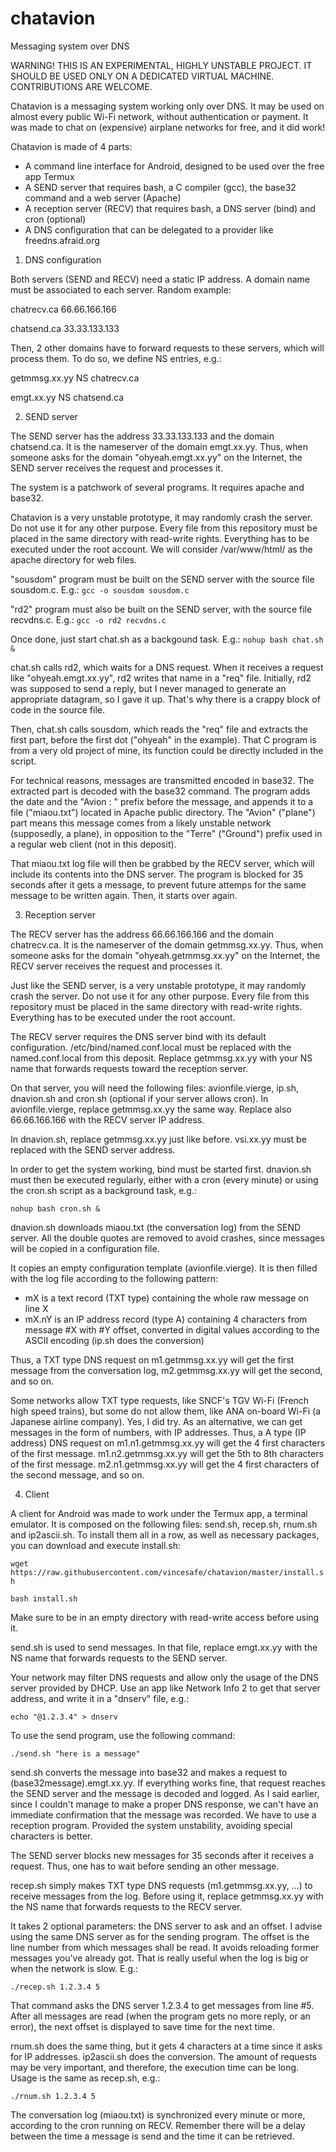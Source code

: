 # chatavion
Messaging system over DNS

WARNING! THIS IS AN EXPERIMENTAL, HIGHLY UNSTABLE PROJECT. 
IT SHOULD BE USED ONLY ON A DEDICATED VIRTUAL MACHINE. 
CONTRIBUTIONS ARE WELCOME.

Chatavion is a messaging system working only over DNS.
It may be used on almost every public Wi-Fi network, without authentication or payment. 
It was made to chat on (expensive) airplane networks for free, and it did work!

Chatavion is made of 4 parts:
 - A command line interface for Android, designed to be used over the free app Termux
 - A SEND server that requires bash, a C compiler (gcc), the base32 command and a web server (Apache) 
 - A reception server (RECV) that requires bash, a DNS server (bind) and cron (optional)
 - A DNS configuration that can be delegated to a provider like freedns.afraid.org
 
1. DNS configuration

Both servers (SEND and RECV) need a static IP address. A domain name must be associated to each server. Random example:

chatrecv.ca    66.66.166.166

chatsend.ca    33.33.133.133

Then, 2 other domains have to forward requests to these servers, which will process them.
To do so, we define NS entries, e.g.:

getmmsg.xx.yy   NS   chatrecv.ca

emgt.xx.yy      NS   chatsend.ca

2. SEND server

The SEND server has the address 33.33.133.133 and the domain chatsend.ca. 
It is the nameserver of the domain emgt.xx.yy. Thus, when someone asks for the domain "ohyeah.emgt.xx.yy" on the Internet, 
the SEND server receives the request and processes it.

The system is a patchwork of several programs. It requires apache and base32.

Chatavion is a very unstable prototype, it may randomly crash the server. Do not use it for any other purpose. 
Every file from this repository must be placed in the same directory with read-write rights. 
Everything has to be executed under the root account. We will consider /var/www/html/ as the apache directory for web files.

"sousdom" program must be built on the SEND server with the source file sousdom.c. E.g.:
```gcc -o sousdom sousdom.c```

"rd2" program must also be built on the SEND server, with the source file recvdns.c. E.g.:
```gcc -o rd2 recvdns.c```

Once done, just start chat.sh as a backgound task. E.g.:
```nohup bash chat.sh &```

chat.sh calls rd2, which waits for a DNS request. 
When it receives a request like "ohyeah.emgt.xx.yy", rd2 writes that name in a "req" file.
Initially, rd2 was supposed to send a reply, but I never managed to generate an appropriate datagram, so I gave it up.
That's why there is a crappy block of code in the source file.

Then, chat.sh calls sousdom, which reads the "req" file and extracts the first part, before the first dot ("ohyeah" in the example).
That C program is from a very old project of mine, its function could be directly included in the script.

For technical reasons, messages are transmitted encoded in base32. The extracted part is decoded with the base32 command. 
The program adds the date and the "Avion : " prefix before the message, and appends it to a file ("miaou.txt") located in Apache 
public directory. The "Avion" ("plane") part means this message comes from a likely unstable network (supposedly, a plane), 
in opposition to the "Terre" ("Ground") prefix used in a regular web client (not in this deposit).

That miaou.txt log file will then be grabbed by the RECV server, which will include its contents into the DNS server.
The program is blocked for 35 seconds after it gets a message, to prevent future attemps for the same message to be written again. 
Then, it starts over again.

3. Reception server

The RECV server has the address 66.66.166.166 and the domain chatrecv.ca. 
It is the nameserver of the domain getmmsg.xx.yy. Thus, when someone asks for the domain "ohyeah.getmmsg.xx.yy" on the Internet, 
the RECV server receives the request and processes it.

Just like the SEND server, is a very unstable prototype, it may randomly crash the server. Do not use it for any other purpose. 
Every file from this repository must be placed in the same directory with read-write rights. 
Everything has to be executed under the root account. 

The RECV server requires the DNS server bind with its default configuration. /etc/bind/named.conf.local must be replaced with the named.conf.local from this deposit. Replace getmmsg.xx.yy with your NS name that forwards requests toward the reception server.

On that server, you will need the following files: avionfile.vierge, ip.sh, dnavion.sh and cron.sh (optional if your server allows cron). In avionfile.vierge, replace getmmsg.xx.yy the same way. Replace also 66.66.166.166 with the RECV server IP address. 

In dnavion.sh, replace getmmsg.xx.yy just like before. vsi.xx.yy must be replaced with the SEND server address.

In order to get the system working, bind must be started first. dnavion.sh must then be executed regularly, either with a cron (every minute) or using the cron.sh script as a background task, e.g.: 

```nohup bash cron.sh &```

dnavion.sh downloads miaou.txt (the conversation log) from the SEND server. All the double quotes are removed to avoid crashes, since messages will be copied in a configuration file.

It copies an empty configuration template (avionfile.vierge). It is then filled with the log file according to the following pattern:
 - mX is a text record (TXT type) containing the whole raw message on line X
 - mX.nY is an IP address record (type A) containing 4 characters from message #X with #Y offset, converted in digital values according to the ASCII encoding (ip.sh does the conversion)
  
Thus, a TXT type DNS request on m1.getmmsg.xx.yy will get the first message from the conversation log, m2.getmmsg.xx.yy will get the second, and so on.

Some networks allow TXT type requests, like SNCF's TGV Wi-Fi (French high speed trains), but some do not allow them, like ANA on-board Wi-Fi (a Japanese airline company). Yes, I did try. As an alternative, we can get messages in the form of numbers, with IP addresses. Thus, a A type (IP address) DNS request on m1.n1.getmmsg.xx.yy will get the 4 first characters of the first message. 
m1.n2.getmmsg.xx.yy will get the 5th to 8th characters of the first message. 
m2.n1.getmmsg.xx.yy will get the 4 first characters of the second message, and so on.

4. Client

A client for Android was made to work under the Termux app, a terminal emulator. It is composed on the following files: 
send.sh, recep.sh, rnum.sh and ip2ascii.sh. 
To install them all in a row, as well as necessary packages, you can download and execute install.sh: 

```wget https://raw.githubusercontent.com/vincesafe/chatavion/master/install.sh```

```bash install.sh```

Make sure to be in an empty directory with read-write access before using it.

send.sh is used to send messages. In that file, replace emgt.xx.yy with the NS name that forwards requests to the SEND server.

Your network may filter DNS requests and allow only the usage of the DNS server provided by DHCP. Use an app like Network Info 2 
to get that server address, and write it in a "dnserv" file, e.g.:

```echo "@1.2.3.4" > dnserv```

To use the send program, use the following command: 

```./send.sh "here is a message"```

send.sh converts the message into base32 and makes a request to (base32message).emgt.xx.yy. 
If everything works fine, that request reaches the SEND server and the message is decoded and logged. 
As I said earlier, since I couldn't manage to make a proper DNS response, we can't have an immediate confirmation that the message 
was recorded. We have to use a reception program. Provided the system unstability, avoiding special characters is better.

The SEND server blocks new messages for 35 seconds after it receives a request. Thus, one has to wait before sending an other message.

recep.sh simply makes TXT type DNS requests (m1.getmmsg.xx.yy, ...) to receive messages from the log. Before using it, replace getmmsg.xx.yy with the NS name that forwards requests to the RECV server.

It takes 2 optional parameters: the DNS server to ask and an offset. I advise using the same DNS server as for the sending program. The offset is the line number from which messages shall be read. It avoids reloading former messages you've already got. 
That is really useful when the log is big or when the network is slow. E.g.:

```./recep.sh 1.2.3.4 5```

That command asks the DNS server 1.2.3.4 to get messages from line #5. After all messages are read (when the program gets no more reply, or an error), the next offset is displayed to save time for the next time.

rnum.sh does the same thing, but it gets 4 characters at a time since it asks for IP addresses. ip2ascii.sh does the conversion. 
The amount of requests may be very important, and therefore, the execution time can be long. Usage is the same as recep.sh, e.g.:

```./rnum.sh 1.2.3.4 5```

The conversation log (miaou.txt) is synchronized every minute or more, according to the cron running on RECV. Remember there will be a delay between the time a message is send and the time it can be retrieved.

